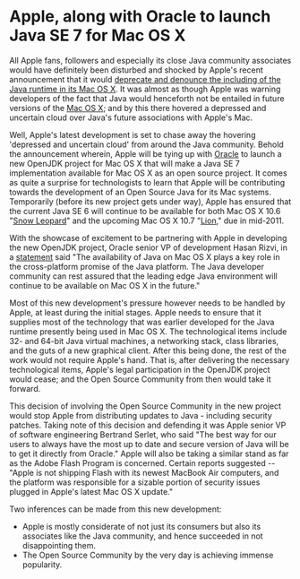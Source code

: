 # Apple, along with Oracle to launch Java SE 7 for Mac OS X

All Apple fans, followers and especially its close Java community associates would have definitely been disturbed and shocked by Apple's recent announcement that it would <a href="http://www.digitaltrends.com/computing/apple-omits-flash-from-new-macbook-airs-deprecates-java/">deprecate and denounce the including of the Java runtime in its Mac OS X</a>. It was almost as though Apple was warning developers of the fact that Java would henceforth not be entailed in future versions of the <a href="http://www.apple.com/macosx/">Mac OS X</a>; and by this there hovered a depressed and uncertain cloud over Java's future associations with Apple's Mac. 

Well, Apple's latest development is set to chase away the hovering 'depressed and uncertain cloud' from around the Java community. Behold the announcement wherein, Apple will be tying up with <a href="http://www.oracle.com/">Oracle</a> to launch a new OpenJDK project for Mac OS X that will make a Java SE 7 implementation available for Mac OS X as an open source project. It comes as quite a surprise for technologists to learn that Apple will be contributing towards the development of an Open Source Java for its Mac systems. Temporarily (before its new project gets under way), Apple has ensured that the current Java SE 6 will continue to be available for both Mac OS X 10.6 "<a href="http://www.apple.com/macosx/">Snow Leopard</a>" and the upcoming Mac OS X 10.7 "<a href="http://www.apple.com/macosx/lion/">Lion</a>," due in mid-2011.

With the showcase of excitement to be partnering with Apple in developing the new OpenJDK project, Oracle senior VP of development Hasan Rizvi, in a <a href="http://www.apple.com/pr/library/2010/11/12openjdk.html">statement</a> said "The availability of Java on Mac OS X plays a key role in the cross-platform promise of the Java platform. The Java developer community can rest assured that the leading edge Java environment will continue to be available on Mac OS X in the future."

Most of this new development's pressure however needs to be handled by Apple, at least during the initial stages. Apple needs to ensure that it supplies most of the technology that was earlier developed for the Java runtime presently being used in Mac OS X. The technological items include 32- and 64-bit Java virtual machines, a networking stack, class libraries, and the guts of a new graphical client. After this being done, the rest of the work would not require Apple's hand. That is, after delivering the necessary technological items, Apple's legal participation in the OpenJDK project would cease; and the Open Source Community from then would take it forward. 

This decision of involving the Open Source Community in the new project would stop Apple from distributing updates to Java - including security patches. Taking note of this decision and defending it was Apple senior VP of software engineering Bertrand Serlet, who said "The best way for our users to always have the most up to date and secure version of Java will be to get it directly from Oracle." Apple will also be taking a similar stand as far as the Adobe Flash Program is concerned. Certain reports suggested -- "Apple is not shipping Flash with its newest MacBook Air computers, and the platform was responsible for a sizable portion of security issues plugged in Apple's latest Mac OS X update."

Two inferences can be made from this new development:

- Apple is mostly considerate of not just its consumers but also its associates like the Java community, and hence succeeded in not disappointing them.
- The Open Source Community by the very day is achieving immense popularity.
